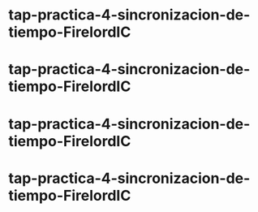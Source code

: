 # tap-practica-4-sincronizacion-de-tiempo-FirelordIC
# tap-practica-4-sincronizacion-de-tiempo-FirelordIC
# tap-practica-4-sincronizacion-de-tiempo-FirelordIC
# tap-practica-4-sincronizacion-de-tiempo-FirelordIC
